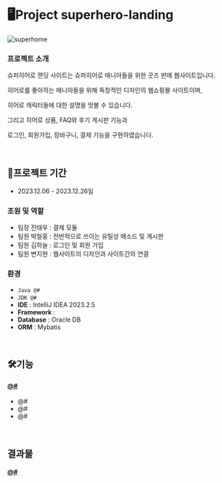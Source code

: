 # 🖥Project superhero-landing
![superhome](https://github.com/Sonnet-Songbird/superhero-landing/assets/148945962/e7982ef5-7fb0-4f03-9007-91b33180092b)

### 프로젝트 소개
슈퍼히어로 랜딩 사이트는 슈퍼히어로 매니아들을 위한 굿즈 판매 웹사이트입니다.

히어로를 좋아하는 매니아들을 위해 독창적인 디자인의 웹쇼핑몰 사이트이며,

히어로 캐릭터들에 대한 설명을 맛볼 수 있습니다.

그리고 히어로 상품, FAQ와 후기 게시판 기능과

로그인, 회원가입, 장바구니, 결제 기능을 구현하였습니다.

<br>

## 📝프로젝트 기간
* 2023.12.06 - 2023.12.26일

 ### 조원 및 역할
 - 팀장 진태우 : 결제 모듈
 - 팀원 박철홍 : 전반적으로 쓰이는 유틸성 메소드 및 게시판
 - 팀원 김하늘 : 로그인 및 회원 가입
 - 팀원 변지현 : 웹사이트의 디자인과 사이트간의 연결

### 환경
- `Java @#`
- `JDK @#`
- **IDE** : IntelliJ IDEA 2023.2.5
- **Framework** : 
- **Database** : Oracle DB
- **ORM** : Mybatis

<br>

## 🛠기능
#### <a href="https://github.com/" > @# </a>
- @#
- @#
- @#

<br>

## 결과물
#### <a href="https://" > @# </a>
